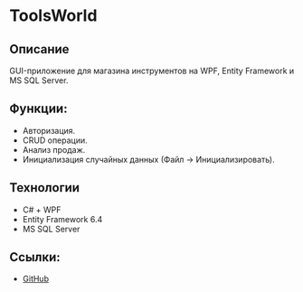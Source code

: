 # ToolsWorld

## Описание
GUI-приложение для магазина инструментов на WPF, Entity Framework и MS SQL Server.

## Функции:
- Авторизация.
- CRUD операции.
- Анализ продаж.
- Инициализация случайных данных (Файл → Инициализировать).

## Технологии
- C# + WPF
- Entity Framework 6.4
- MS SQL Server

## Ссылки:
- [GitHub](https://github.com/karnacas/Shop)
